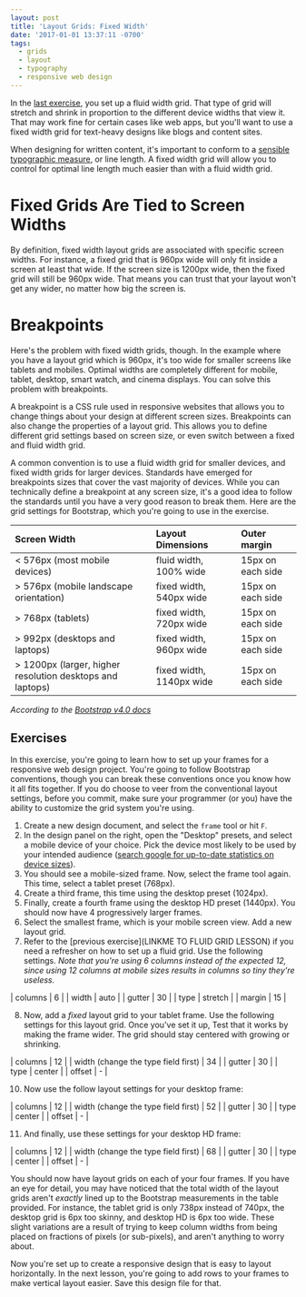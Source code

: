 ```yaml
---
layout: post
title: 'Layout Grids: Fixed Width'
date: '2017-01-01 13:37:11 -0700'
tags:
  - grids
  - layout
  - typography
  - responsive web design
---
```


In the [last exercise](LINKME), you set up a fluid width grid. That type of grid will stretch and shrink in proportion to the different device widths that view it. That may work fine for certain cases like web apps, but you'll want to use a fixed width grid for text-heavy designs like blogs and content sites.

When designing for written content, it's important to conform to a [sensible typographic measure](LINKME), or line length. A fixed width grid will allow you to control for optimal line length much easier than with a fluid width grid.

# Fixed Grids Are Tied to Screen Widths

By definition, fixed width layout grids are associated with specific screen widths. For instance, a fixed grid that is 960px wide will only fit inside a screen at least that wide. If the screen size is 1200px wide, then the fixed grid will still be 960px wide. That means you can trust that your layout won't get any wider, no matter how big the screen is.

# Breakpoints

Here's the problem with fixed width grids, though. In the example where you have a layout grid which is 960px, it's too wide for smaller screens like tablets and mobiles. Optimal widths are completely different for mobile, tablet, desktop, smart watch, and cinema displays. You can solve this problem with breakpoints.

A breakpoint is a CSS rule used in responsive websites that allows you to change things about your design at different screen sizes. Breakpoints can also change the properties of a layout grid. This allows you to define different grid settings based on screen size, or even switch between a fixed and fluid width grid.

A common convention is to use a fluid width grid for smaller devices, and fixed width grids for larger devices. Standards have emerged for breakpoints sizes that cover the vast majority of devices. While you can technically define a breakpoint at any screen size, it's a good idea to follow the standards until you have a very good reason to break them. Here are the grid settings for Bootstrap, which you're going to use in the exercise.

Screen Width                                              | Layout Dimensions        | Outer margin
:-------------------------------------------------------- | :----------------------- | :----------------
< 576px (most mobile devices)                             | fluid width, 100% wide   | 15px on each side
> 576px (mobile landscape orientation)                    | fixed width, 540px wide  | 15px on each side
> 768px (tablets)                                         | fixed width, 720px wide  | 15px on each side
> 992px (desktops and laptops)                            | fixed width, 960px wide  | 15px on each side
> 1200px (larger, higher resolution desktops and laptops) | fixed width, 1140px wide | 15px on each side

_According to the [Bootstrap v4.0 docs](https://getbootstrap.com/docs/4.0/layout/grid/)_

<!-- more -->

## Exercises

In this exercise, you're going to learn how to set up your frames for a responsive web design project. You're going to follow Bootstrap conventions, though you can break these conventions once you know how it all fits together. If you do choose to veer from the conventional layout settings, before you commit, make sure your programmer (or you) have the ability to customize the grid system you're using.

1. Create a new design document, and select the `frame` tool or hit `F`.
2. In the design panel on the right, open the "Desktop" presets, and select a mobile device of your choice. Pick the device most likely to be used by your intended audience ([search google for up-to-date statistics on device sizes](https://www.google.com/search?&q=mobile+device+size+statistics)).
3. You should see a mobile-sized frame. Now, select the frame tool again. This time, select a tablet preset (768px).
4. Create a third frame, this time using the desktop preset (1024px).
5. Finally, create a fourth frame using the desktop HD preset (1440px). You should now have 4 progressively larger frames.
6. Select the smallest frame, which is your mobile screen view. Add a new layout grid.
7. Refer to the [previous exercise](LINKME TO FLUID GRID LESSON) if you need a refresher on how to set up a fluid grid. Use the following settings. *Note that you're using 6 columns instead of the expected 12, since using 12 columns at mobile sizes results in columns so tiny they're useless.*

| columns | 6 |
| width | auto |
| gutter | 30 |
| type | stretch |
| margin | 15 |

8. Now, add a *fixed* layout grid to your tablet frame. Use the following settings for this layout grid. Once you've set it up, Test that it works by making the frame wider. The grid should stay centered with growing or shrinking.

| columns | 12 |
| width (change the type field first) | 34 |
| gutter | 30 |
| type | center |
| offset | - |

10. Now use the follow layout settings for your desktop frame:

| columns | 12 |
| width (change the type field first) | 52 |
| gutter | 30 |
| type | center |
| offset | - |

11. And finally, use these settings for your desktop HD frame:

| columns | 12 |
| width (change the type field first) | 68 |
| gutter | 30 |
| type | center |
| offset | - |

You should now have layout grids on each of your four frames. If you have an eye for detail, you may have noticed that the total width of the layout grids aren't *exactly* lined up to the Bootstrap measurements in the table provided. For instance, the tablet grid is only 738px instead of 740px, the desktop grid is 6px too skinny, and desktop HD is 6px too wide. These slight variations are a result of trying to keep column widths from being placed on fractions of pixels (or sub-pixels), and aren't anything to worry about.

Now you're set up to create a responsive design that is easy to layout horizontally. In the next lesson, you're going to add rows to your frames to make vertical layout easier. Save this design file for that.
